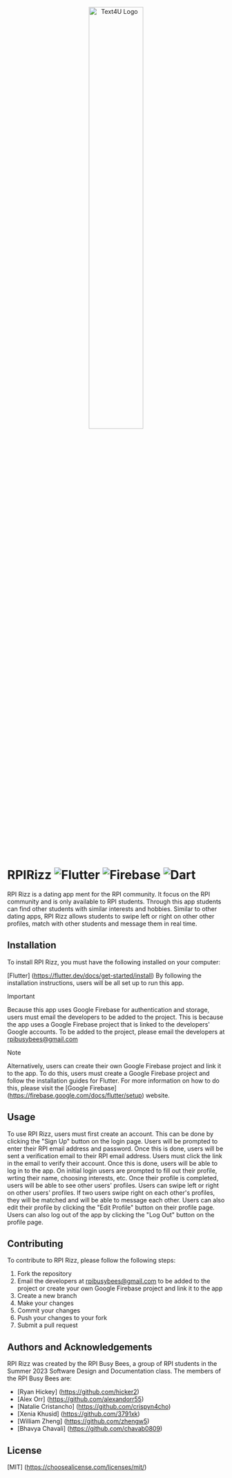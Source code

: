 <p align="center">
    <img src="https://cdn.discordapp.com/attachments/849802878427070524/1139668351052951692/RizzLogoFlaskWithNameAndTagline.png" width="50%" title="Text4U Logo">
</p>

# RPIRizz ![Flutter](https://img.shields.io/badge/Flutter-%2302569B.svg?style=for-the-badge&logo=Flutter&logoColor=white) ![Firebase](https://img.shields.io/badge/firebase-%23039BE5.svg?style=for-the-badge&logo=firebase) ![Dart](https://img.shields.io/badge/dart-%230175C2.svg?style=for-the-badge&logo=dart&logoColor=white)

RPI Rizz is a dating app ment for the RPI community. It focus on the RPI community and is only available to RPI students. Through this app students can find other students with similar interests and hobbies. Similar to other dating apps, RPI Rizz allows students to swipe left or right on other other profiles, match with other students and message them in real time.

## Installation

To install RPI Rizz, you must have the following installed on your computer:

[Flutter] (https://flutter.dev/docs/get-started/install)
By following the installation instructions, users will be all set up to run this app.

> [!IMPORTANT]
> Because this app uses Google Firebase for authentication and storage, users must email the developers to be added to the project. This is because the app uses a Google Firebase project that is linked to the developers' Google accounts. To be added to the project, please email the developers at rpibusybees@gmail.com

> [!NOTE]
> Alternatively, users can create their own Google Firebase project and link it to the app. To do this, users must create a Google Firebase project and follow the installation guides for Flutter. For more information on how to do this, please visit the [Google Firebase] (https://firebase.google.com/docs/flutter/setup) website.

## Usage

To use RPI Rizz, users must first create an account. This can be done by clicking the "Sign Up" button on the login page. Users will be prompted to enter their RPI email address and password. Once this is done, users will be sent a verification email to their RPI email address. Users must click the link in the email to verify their account. Once this is done, users will be able to log in to the app. On initial login users are prompted to fill out their profile, wrting their name, choosing interests, etc. Once their profile is completed, users will be able to see other users' profiles. Users can swipe left or right on other users' profiles. If two users swipe right on each other's profiles, they will be matched and will be able to message each other. Users can also edit their profile by clicking the "Edit Profile" button on their profile page. Users can also log out of the app by clicking the "Log Out" button on the profile page.

## Contributing

To contribute to RPI Rizz, please follow the following steps:

1. Fork the repository
2. Email the developers at rpibusybees@gmail.com to be added to the project or create your own Google Firebase project and link it to the app
3. Create a new branch
4. Make your changes
5. Commit your changes
6. Push your changes to your fork
7. Submit a pull request

## Authors and Acknowledgements

RPI Rizz was created by the RPI Busy Bees, a group of RPI students in the Summer 2023 Software Design and Documentation class. The members of the RPI Busy Bees are:

- [Ryan Hickey] (https://github.com/hicker2)
- [Alex Orr] (https://github.com/alexandorr55)
- [Natalie Cristancho] (https://github.com/crispyn4cho)
- [Xenia Khusid] (https://github.com/3791xk)
- [William Zheng] (https://github.com/zhengw5)
- [Bhavya Chavali] (https://github.com/chavab0809)

## License

[MIT] (https://choosealicense.com/licenses/mit/)
